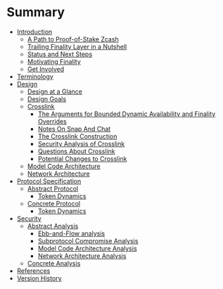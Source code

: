 # Summary

- [Introduction](./introduction.md)
  - [A Path to Proof-of-Stake Zcash](./introduction/a-path-to-pos-zcash.md)
  - [Trailing Finality Layer in a Nutshell](./introduction/trailing-finality-layer-in-a-nutshell.md)
  - [Status and Next Steps](./introduction/status-and-next-steps.md)
  - [Motivating Finality](./introduction/motivating-finality.md)
  - [Get Involved](./introduction/get-involved.md)
- [Terminology](./terminology.md)
- [Design](./design.md)
  - [Design at a Glance](./design/design-at-a-glance.md)
  - [Design Goals](./design/goals.md)
  - [Crosslink](./design/crosslink.md)
    - [The Arguments for Bounded Dynamic Availability and Finality Overrides](./design/crosslink/the-arguments-for-bounded-dynamic-availability-and-finality-overrides.md)
    - [Notes On Snap And Chat](./design/crosslink/notes-on-snap-and-chat.md)
    - [The Crosslink Construction](./design/crosslink/construction.md)
    - [Security Analysis of Crosslink](./design/crosslink/security-analysis.md)
    - [Questions About Crosslink](./design/crosslink/questions.md)
    - [Potential Changes to Crosslink](./design/crosslink/potential-changes.md)
  - [Model Code Architecture]()
  - [Network Architecture]()
- [Protocol Specification]()
  - [Abstract Protocol]()
    - [Token Dynamics]()
  - [Concrete Protocol]()
    - [Token Dynamics]()
- [Security]()
  - [Abstract Analysis]()
    - [Ebb-and-Flow analysis]()
    - [Subprotocol Compromise Analysis]()
    - [Model Code Architecture Analysis]()
    - [Network Architecture Analysis]()
  - [Concrete Analysis]()
- [References](./references.md)
- [Version History](./version-history.md)
